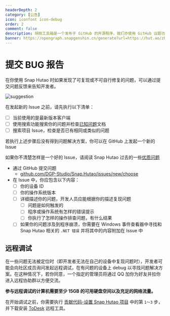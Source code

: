 ```yaml
---
headerDepth: 2
category: [公告]
icon: iconfont icon-debug
order: 2
comment: false
description: 胡桃工具箱是一个发布于 GitHub 的开源程序，我们亦使用 GitHub 议题功能来收集问题反馈，你可以通过 GitHub Issues 来提交问题报告。
banner: https://opengraph.snapgenshin.cn/generate?url=https://hut.ao/zh/statements/bug-report.html
---
```


# 提交 BUG 报告

在你使用 Snap Hutao 时如果发现了可复现或不可自行修复的问题，可以通过提交问题反馈来告知开发者。

![suggestion](https://img.alicdn.com/imgextra/i3/1797064093/O1CN01jXBMbe1g6du15k9kx_!!1797064093.jpg_.webp)

在发起新的 Issue 之前，请先执行以下清单：

- [ ] 当前使用的是最新版本客户端
- [ ] 使用搜索功能搜索你的问题并检查[已知问题](../advanced/known-issue.md)文档
- [ ] 搜索项目 Issue，检查是否已有相同或类似的问题

若执行上述步骤后没有得到问题解决方案，你可以在 GitHub 上发起一个新的 Issue

如果你不清楚怎样是一个好的 Issue，请阅读 Snap Hutao 过去的一些[优质问题](https://github.com/DGP-Studio/Snap.Hutao/issues?q=is%3Aissue+label%3A%E4%BC%98%E8%B4%A8%E9%97%AE%E9%A2%98+is%3Aclosed)

- 通过 GitHub 提交问题
  - [github.com/DGP-Studio/Snap.Hutao/issues/new/choose](https://github.com/DGP-Studio/Snap.Hutao/issues/new/choose)
- 在 Issue 中，你应包含以下内容：
  - [ ] 你的设备 ID
  - [ ] 你的操作系统版本
  - [ ] 详细描述你的问题，开发人员应能根据你的描述复现问题
    - [ ] 问题是如何触发的
    - [ ] 程序或操作系统有怎样的错误提示
    - [ ] 你执行了怎样的操作排查问题，有什么结果
  - [ ] 如果你的问题涉及到程序崩溃，你需要在 Windows 事件查看器中寻找和 Snap Hutao 相关的 `.NET 错误` 并将其中的内容附加在 Issue 中

## 远程调试

在一些问题无法被定位时（即开发者无法在自己的设备中复现问题时），开发者可能会向社区成员询问发起远程调试，在有问题的设备上 debug 以寻找问题解决方案。在这种情况下，若你同意，一个指定的管理员将通过 QQ 加你为好友并拉你进入远程协助群以方便交流。

**参与远程调试的计算机需要至少 15GB 的可用硬盘空间以及充足的网络流量。**

在开始调试之前，你需要执行 [贡献代码-设置 Snap Hutao 项目](../development/contribute.md#设置-snaphutao-项目) 中的第 `1～3` 步，并下载安装 [ToDesk](https://www.todesk.com/download.html) 远程工具。

